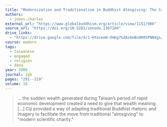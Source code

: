 ```yaml
---
title: "Modernization and Traditionalism in Buddhist Almsgiving: The Case of the Buddhist Compassion Relief Tzu-chi Association in Taiwan"
authors:
  - jones-charles
external_url: "https://www.globalbuddhism.org/article/view/1151/986"
source_url: "https://doi.org/10.5281/zenodo.1307104"
drive_links:
  - "https://drive.google.com/file/d/1-HYaveeW-OmKg7GdAs6eBu9R05PNN4gs/view?usp=drivesdk"
course: modern
tags:
  - taiwanese
  - engaged
  - religion
  - dana
year: 2009
journal: jgb
pages: "291--319"
volume: 10
---
```


> … the sudden wealth generated during Taiwan’s period of rapid economic development created a need to give that wealth meaning [...] Ciji provided a way of adapting traditional Buddhist rhetoric and imagery to facilitate the move from traditional "almsgiving" to "modern scientific charity."
